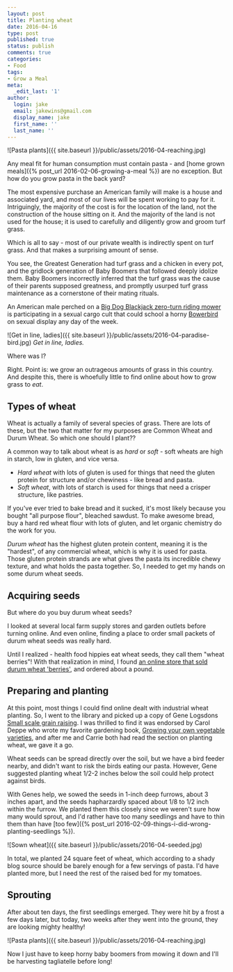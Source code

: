 ```yaml
---
layout: post
title: Planting wheat
date: 2016-04-16
type: post
published: true
status: publish
comments: true
categories:
- Food
tags:
- Grow a Meal
meta:
  _edit_last: '1'
author:
  login: jake
  email: jakewins@gmail.com
  display_name: jake
  first_name: ''
  last_name: ''
---
```

![Pasta plants]({{ site.baseurl }}/public/assets/2016-04-reaching.jpg)

Any meal fit for human consumption must contain pasta - and [home grown meals]({% post_url 2016-02-06-growing-a-meal %}) are no exception.
But how do you grow pasta in the back yard?

<!--more-->

The most expensive purchase an American family will make is a house and associated yard, and most of our lives will be spent working to pay for it.
Intriguingly, the majority of the cost is for the location of the land, not the construction of the house sitting on it.
And the majority of the land is not used for the house; it is used to carefully and diligently grow and groom turf grass.

Which is all to say - most of our private wealth is indirectly spent on turf grass. 
And that makes a surprising amount of sense.

You see, the Greatest Generation had turf grass and a chicken in every pot, and the gridlock generation of Baby Boomers that followed deeply idolize them.
Baby Boomers incorrectly inferred that the turf grass was the cause of their parents supposed greatness, and promptly usurped turf grass maintenance as a cornerstone of their mating rituals.

An American male perched on a [Big Dog Blackjack zero-turn riding mower](http://www.bigdogzeroturn.com/Products/blackjack) is participating in a sexual cargo cult that could school a horny [Bowerbird](https://en.wikipedia.org/wiki/Bowerbird) on sexual display any day of the week.

![Get in line, ladies]({{ site.baseurl }}/public/assets/2016-04-paradise-bird.jpg)
*Get in line, ladies.*

Where was I?

Right.
Point is: we grow an outrageous amounts of grass in this country. 
And despite this, there is whoefully little to find online about how to grow grass to *eat*.

## Types of wheat

Wheat is actually a family of several species of grass.
There are lots of these, but the two that matter for my purposes are Common Wheat and Durum Wheat.
So which one should I plant??

A common way to talk about wheat is as *hard* or *soft* - soft wheats are high in starch, low in gluten, and vice versa.

- *Hard wheat* with lots of gluten is used for things that need the gluten protein for structure and/or chewiness - like bread and pasta.
- *Soft wheat*, with lots of starch is used for things that need a crisper structure, like pastries.

If you've ever tried to bake bread and it sucked, it's most likely because you bought "all purpose flour", bleached sawdust.
To make awesome bread, buy a hard red wheat flour with lots of gluten, and let organic chemistry do the work for you.

*Durum wheat* has the highest gluten protein content, meaning it is the "hardest", of any commercial wheat, which is why it is used for pasta.
Those gluten protein strands are what gives the pasta its incredible chewy texture, and what holds the pasta together.
So, I needed to get my hands on some durum wheat seeds.


## Acquiring seeds

But where do you buy durum wheat seeds?

I looked at several local farm supply stores and garden outlets before turning online.
And even online, finding a place to order small packets of durum wheat seeds was really hard.

Until I realized - health food hippies eat wheat seeds, they call them "wheat berries"!
With that realization in mind, I found [an online store that sold durum wheat 'berries'](http://store.ramonafarms.com/KAVK-PILKAN-Hard-Wheat-Berries-Durum/productinfo/WHTBDU1/), and ordered about a pound.

## Preparing and planting

At this point, most things I could find online dealt with industrial wheat planting.
So, I went to the library and picked up a copy of Gene Logsdons [Small scale grain raising](http://www.amazon.com/Small-Scale-Grain-Raising-Processing-Nutritious/dp/1603580778/ref=sr_1_1?s=books&ie=UTF8&qid=1460828603&sr=1-1&keywords=growing+grains).
I was thrilled to find it was endorsed by Carol Deppe who wrote my favorite gardening book, [Growing your own vegetable varieties](http://www.amazon.com/Breed-Your-Own-Vegetable-Varieties/dp/1890132721/ref=sr_1_1?s=books&ie=UTF8&qid=1460828707&sr=1-1&keywords=your+own+vegetable+varieties), and after me and Carrie both had read the section on planting wheat, we gave it a go.

Wheat seeds can be spread directly over the soil, but we have a bird feeder nearby, and didn't want to risk the birds eating our pasta.
However, Gene suggested planting wheat 1/2-2 inches below the soil could help protect against birds.

With Genes help, we sowed the seeds in 1-inch deep furrows, about 3 inches apart,
and the seeds hapharzardly spaced about 1/8 to 1/2 inch within the furrow. 
We planted them this closely since we weren't sure how many would sprout, and I'd rather have too many seedlings and have to thin them than have [too few]({% post_url 2016-02-09-things-i-did-wrong-planting-seedlings %}).

![Sown wheat]({{ site.baseurl }}/public/assets/2016-04-seeded.jpg)

In total, we planted 24 square feet of wheat, which according to a shady blog source should be barely enough for a few servings of pasta. 
I'd have planted more, but I need the rest of the raised bed for my tomatoes.

## Sprouting

After about ten days, the first seedlings emerged.
They were hit by a frost a few days later, but today, two weeks after they went into the ground, they are looking mighty healthy!

![Pasta plants]({{ site.baseurl }}/public/assets/2016-04-reaching.jpg)

Now I just have to keep horny baby boomers from mowing it down and I'll be harvesting tagliatelle before long!
